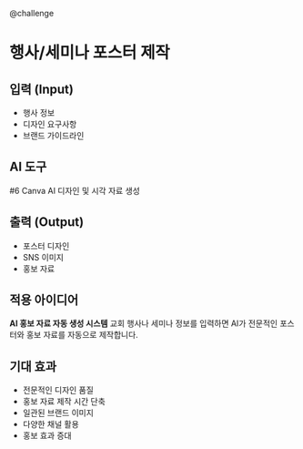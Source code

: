 @challenge

# 행사/세미나 포스터 제작

## 입력 (Input)

- 행사 정보
- 디자인 요구사항
- 브랜드 가이드라인

## AI 도구

#6 Canva
AI 디자인 및 시각 자료 생성

## 출력 (Output)

- 포스터 디자인
- SNS 이미지
- 홍보 자료

## 적용 아이디어

**AI 홍보 자료 자동 생성 시스템**
교회 행사나 세미나 정보를 입력하면 AI가 전문적인 포스터와 홍보 자료를 자동으로 제작합니다.

## 기대 효과

- 전문적인 디자인 품질
- 홍보 자료 제작 시간 단축
- 일관된 브랜드 이미지
- 다양한 채널 활용
- 홍보 효과 증대
